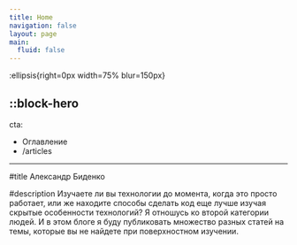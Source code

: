 ```yaml
---
title: Home
navigation: false
layout: page
main:
  fluid: false
---
```


:ellipsis{right=0px width=75% blur=150px}

::block-hero
---
cta:
  - Оглавление
  - /articles
---

#title
Александр Биденко

#description
Изучаете ли вы технологии до момента, когда это просто работает,
или же находите способы сделать код еще лучше изучая скрытые особенности технологий?
Я отношусь ко второй категории людей.
И в этом блоге я буду публиковать множество разных статей на темы, которые вы не найдете при поверхностном изучении.
